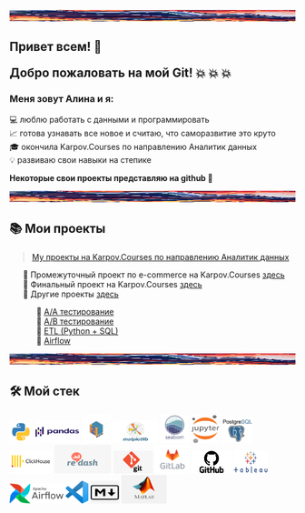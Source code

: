 <img src="Welcome_line.jpg"
alt="Welcome"
     width="1500"
     height="20">

## <b> Привет всем! 👋 <p> Добро пожаловать на мой Git! </b> 💥 💥 💥 
### <b>Меня зовут Алина и я: </b>

💻 люблю работать с данными и программировать <br>
📈 готова узнавать все новое и считаю, что саморазвитие это круто <br>
🎓 окончила Karpov.Courses по направлению Аналитик данных <br>
💡 развиваю свои навыки на степике <p>
<b> Некоторые свои проекты представляю на github 🌟 </b> <p>

<img src="Welcome_line.jpg"
     alt="Welcome"
     width="1500"
     height="20">

## 📚 <b> Мои проекты </b> </p>
> <a href="https://github.com/AlinAli16/karpov.courses" title="Karpov.Courses Аналитик данных">My проекты на Karpov.Courses по направлению Аналитик данных </a><p>
<ul>
 📁 Промежуточный проект по  e-commerce на Karpov.Courses <a href="https://github.com/AlinAli16/karpov.courses/tree/main/e-commerce"> здесь </a> <br>
 📁 Финальный проект на Karpov.Courses <a href="https://github.com/AlinAli16/karpov.courses/tree/main/final_project">здесь</a> <br>
 📁 Другие проекты <a href="https://github.com/AlinAli16/karpov.courses/tree/main/other">здесь</a>
     <ul> 
      📑 <a href="https://github.com/AlinAli16/karpov.courses/tree/main/other/AA_test">A/A тестирование </a> <br>
      📑 <a href="https://github.com/AlinAli16/karpov.courses/tree/main/other/AB_test"> A/B тестирование </a> <br>
      📑 <a href="https://github.com/AlinAli16/karpov.courses/tree/main/other/ETL(Python%2BSQL)"> ETL (Python + SQL) </a> <br>
      📑 <a href="https://github.com/AlinAli16/karpov.courses/tree/main/other/airflow_python"> Airflow </a>   
     </ul>
</ul>


<img src="Welcome_line.jpg"
alt="Welcome"
     width="1500"
     height="20">

## 🛠️ <b> Мой стек </b> </p> 
<img src="python.png"
     title="Python"
     alt="python"
     width="40"
     height="40"> 
<img src="pandas.png"
     title="Pandas"
     alt="pandas"
     width="80"
     height="40"> 
<img src="numpy.png"
     title="Numpy"
     alt="numpy"
     width="50"
     height="50">
<img src="Matplotlib.jpg"
     title="Matplotlib"
     alt="matplotlib"
     width="80"
     height="40">
<img src="seaborn.png"
     title="Seaborn"
     alt="seaborn"
     width="50"
     height="50"> 
<img src="Jupyter.png"
     title="Jupyter Notebook"
     alt="jupyter"
     width="50"
     height="50"> 
<img src="postgresql.jpeg"
     title="Postgresql"
     alt="postgresql"
     width="55"
     height="45">
<img src="clickhouse.png"
     title="Clickhouse"
     alt="clickhouse"
     width="75"
     height="40">
<img src="redash.jpg"
     title="Redash"
     alt="redash"
     width="100"
     height="50">
<img src="git.jpg"
     title="Git"
     alt="git"
     width="70"
     height="40"> 
<img src="gitlab.png"
     title="Gitlab"
     alt="gitlab"
     width="60"
     height="50"> 
<img src="GitHub-Logo.png"
     title="Github"
     alt="github"
     width="70"
     height="40"> 
<img src="tableu.png"
     title="Tableu"
     alt="tableu"
     width="60"
     height="40"> 
<img src="AirflowLogo.png"
     title="Airflow"
     alt="Airflow"
     width="95"
     height="35">
<img src="VScode.png"
     title="VScode"
     alt="VScode"
     width="40"
     height="40">
<img src="markdown.jpg"
     title="Markdown"
     alt="Markdown"
     width="50"
     height="40">
<img src="matlab.png"
     title="Matlab"
     alt="Matlab"
     width="80"
     height="50">
